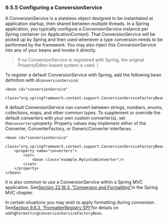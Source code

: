### 9.5.5 Configuring a ConversionService

A ConversionService is a stateless object designed to be instantiated at application startup, then shared between multiple threads. In a Spring application, you typically configure a ConversionService instance per Spring container \(or ApplicationContext\). That ConversionService will be picked up by Spring and then used whenever a type conversion needs to be performed by the framework. You may also inject this ConversionService into any of your beans and invoke it directly.

> If no ConversionService is registered with Spring, the original PropertyEditor-based system is used. |

To register a default ConversionService with Spring, add the following bean definition with id`conversionService`:

```
<bean id="conversionService"
    class="org.springframework.context.support.ConversionServiceFactoryBean"/>
```

A default ConversionService can convert between strings, numbers, enums, collections, maps, and other common types. To supplement or override the default converters with your own custom converter\(s\), set the`converters`property. Property values may implement either of the Converter, ConverterFactory, or GenericConverter interfaces.

```
<bean id="conversionService"
        class="org.springframework.context.support.ConversionServiceFactoryBean">
    <property name="converters">
        <set>
            <bean class="example.MyCustomConverter"/>
        </set>
    </property>
</bean>
```

It is also common to use a ConversionService within a Spring MVC application. See[Section 22.16.3, “Conversion and Formatting”](https://docs.spring.io/spring/docs/4.3.11.RELEASE/spring-framework-reference/html/mvc.html#mvc-config-conversion)in the Spring MVC chapter.

In certain situations you may wish to apply formatting during conversion. See[Section 9.6.3, “FormatterRegistry SPI”](https://docs.spring.io/spring/docs/4.3.11.RELEASE/spring-framework-reference/html/validation.html#format-FormatterRegistry-SPI)for details on using`FormattingConversionServiceFactoryBean`.

